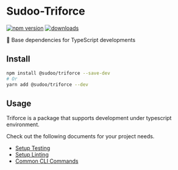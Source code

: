 # Sudoo-Triforce

[![npm version](https://badge.fury.io/js/%40sudoo%2Ftriforce.svg)](https://www.npmjs.com/package/@sudoo/triforce)
[![downloads](https://img.shields.io/npm/dm/@sudoo/triforce.svg)](https://www.npmjs.com/package/@sudoo/triforce)

:triangular_ruler: Base dependencies for TypeScript developments

## Install

```sh
npm install @sudoo/triforce --save-dev
# Or
yarn add @sudoo/triforce --dev
```

## Usage

Triforce is a package that supports development under typescript environment.

Check out the following documents for your project needs.

-   [Setup Testing](./test.md)
-   [Setup Linting](./lint.md)
-   [Common CLI Commands](./command.md)
